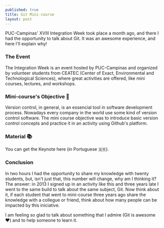 ```yaml
---
published: true
title: Git Mini-course 
layout: post
---
```


PUC-Campinas' XVIII Integration Week took place a month ago, and there I had the opportunity to talk about Git. It was an awesome experience, and here I'll explain why!

### The Event 

The Integration Week is an event hosted by PUC-Campinas and organized by volunteer students from CEATEC (Center of Exact, Environmental and Technological Sciences), where great activities are offered, like mini courses, lectures, and workshops.

### Mini-course's Objective 🎯

Version control, in general, is an essencial tool in software development process. Nowadays every company in the world use some kind of version control software. The mini course objective was to introduce basic version control concepts and practice it in an activity using Github's platform.

### Material 📚

You can get the Keynote here (in Portuguese 🇧🇷).

### Conclusion

In two hours I had the opportunity to share my knowledge with twenty students, but, isn't just that, this number will change, why am I thinking it? The answer: in 2013 I signed up in an activity like this and three years late I went to the same build to talk about the same subject, Git. Now think about it, if each student that went to mini-course three years ago share the knowledge with a collegue or friend, think about how many people can be impacted by this iniciative.

I am feeling so glad to talk about something that I admire (Git is awesome ♥️) and to help someone to learn it.
